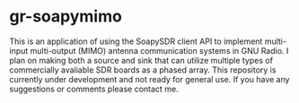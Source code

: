 # gr-soapymimo
This is an application of using the SoapySDR client API to implement multi-input multi-output (MIMO) antenna communication systems in GNU Radio. I plan on making both a source and sink that can utilize multiple types of commercially avaliable SDR boards as a phased array. This repository is currently under development and not ready for general use. If you have any suggestions or comments please contact me.
